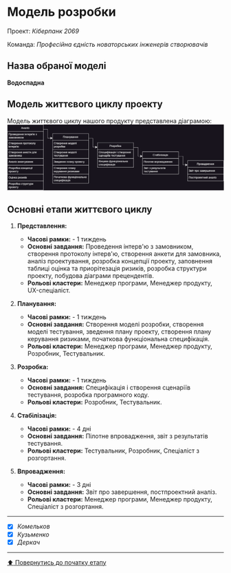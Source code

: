 # Модель розробки

Проект: *Кіберпанк 2069*

Команда: *Професійна єдність новаторських інженерів створювачів*

## Назва обраної моделі

**Водоспадна**

## Модель життєвого циклу проекту

Модель життєвого циклу нашого продукту представлена діаграмою:
![Діаграма](../assets/Модель_ЖЦ.png)

## Основні етапи життєвого циклу

1. **Представлення:**
   - **Часові рамки:** - 1 тиждень
   - **Основні завдання:** Проведення інтерв'ю з замовником, створення протоколу інтерв'ю, створення анкети для замовника, аналіз проектування, розробка концепції проекту, заповнення таблиці оцінка та приорітезація ризиків, розробка структури проекту, побудова діаграми прецендентів.
   - **Рольові кластери:** Менеджер програми, Менеджер продукту, UX-спеціаліст.

2. **Планування:**
   - **Часові рамки:** - 1 тиждень
   - **Основні завдання:** Створення моделі розробки, створення моделі тестування, зведення плану проекту, створення плану керування ризиками, початкова функціональна специфікація.
   - **Рольові кластери:** Менеджер програми, Менеджер продукту, Розробник, Тестувальник.

3. **Розробка:**
   - **Часові рамки:** - 1 тиждень
   - **Основні завдання:** Специфікація і створення сценаріїв тестування, розробка програмного коду.
   - **Рольові кластери:** Розробник, Тестувальник.

4. **Стабілізація:**
   - **Часові рамки:** - 4 дні
   - **Основні завдання:** Пілотне впровадження, звіт з результатів тестування.
   - **Рольові кластери:** Тестувальник, Розробник, Спеціаліст з розгортання.

5. **Впровадження:**
   - **Часові рамки:** - 3 дні
   - **Основні завдання:** Звіт про завершення, постпроектний аналіз.
   - **Рольові кластери:** Менеджер програми, Менеджер продукту, Спеціаліст з розгортання.

---

- [X] *Комельков*
- [X] *Кузьменко*
- [X] *Деркач*

---
[:arrow_up: Повернутись до початку етапу](/docs/2.Planning/README.md)
